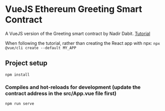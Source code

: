 # VueJS Ethereum Greeting Smart Contract

A VueJS version of the Greeting smart contract by Nadir Dabit. [Tutorial](https://dev.to/dabit3/the-complete-guide-to-full-stack-ethereum-development-3j13)

When following the tutorial, rather than creating the React app with npx: `npx @vue/cli create --default MY_APP`

## Project setup
```
npm install
```

### Compiles and hot-reloads for development (update the contract address in the src/App.vue file first)
```
npm run serve
```

